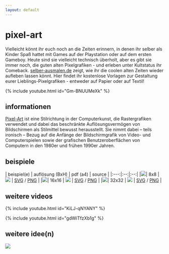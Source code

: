 ```yaml
---
layout: default
---
```

# pixel-art

Vielleicht könnt ihr euch noch an die Zeiten erinnern, in denen ihr selber als Kinder Spaß hattet mit Games auf der Playstation oder auf dem ersten Gameboy. Heute sind sie vielleicht technisch überholt, aber es gibt sie immer noch, die guten alten Pixelgrafiken - und erleben unter Kultstatus ihr Comeback. [selber-ausmalen.de](https://selber-ausmalen.de) zeigt, wie ihr die coolen alten Zeiten wieder aufleben lassen könnt. Hier findet ihr kostenlose Vorlagen zur Gestaltung eurer Lieblings-Pixelgrafiken - entweder auf Papier oder auf Textil!

{% include youtube.html id="Gm-BNUUMeXk" %}

## informationen

[Pixel-Art](https://de.m.wikipedia.org/wiki/Pixel-Art) ist eine Stilrichtung in der Computerkunst, die Rastergrafiken verwendet und dabei das beschränkte Auflösungsvermögen von Bildschirmen als Stilmittel bewusst herausstellt. Sie nimmt dabei – teils ironisch – Bezug auf die Anfänge der Bildschirmgrafik von Video- und Computerspielen sowie der grafischen Benutzeroberflächen von Computern in den 1980er und frühen 1990er Jahren.

## beispiele

| beispiel(e) | auflösung (BxH) | pdf (a4) | source |
|:---:|:--:|:--:|
|![](https://i.pinimg.com/236x/d1/97/1b/d1971b5caa755512c92e8dfeb37a07c7--pixel-art-game-art.jpg)| 8x8 | [![](https://upload.wikimedia.org/wikipedia/commons/8/84/Farm-Fresh_file_extension_pdf.png)](https://selber-ausmalen.de/designs/pixel-art/8x8.pdf) | [SVG](https://selber-ausmalen.de/designs/pixel-art/8x8.svg) / [PNG](https://selber-ausmalen.de/designs/pixel-art/8x8.png) |
|![](http://www.photonstorm.com/wp-content/uploads/2011/09/favicons-largeFFS.gif)| 16x16 | [![](https://upload.wikimedia.org/wikipedia/commons/8/84/Farm-Fresh_file_extension_pdf.png)](https://selber-ausmalen.de/designs/pixel-art/16x16.pdf) | [SVG](https://selber-ausmalen.de/designs/pixel-art/16x16.svg) / [PNG](https://selber-ausmalen.de/designs/pixel-art/16x16.png) |
|![](https://i.pinimg.com/236x/af/c6/aa/afc6aab4abe2000591db02e5cbbf325e.jpg)| 32x32 | [![](https://upload.wikimedia.org/wikipedia/commons/8/84/Farm-Fresh_file_extension_pdf.png)](https://selber-ausmalen.de/designs/pixel-art/32x32.pdf) | [SVG](https://selber-ausmalen.de/designs/pixel-art/32x32.svg) / [PNG](https://selber-ausmalen.de/designs/pixel-art/32x32.png) |

## weitere videos

{% include youtube.html id="KiLJ-qNYANY" %}


{% include youtube.html id="gdWiTfzXb1g" %}

## weitere idee(n)

![](https://upload.wikimedia.org/wikipedia/commons/b/bf/Le_logo_version_Pixel-Art_de_South_Park_Studios.png)

